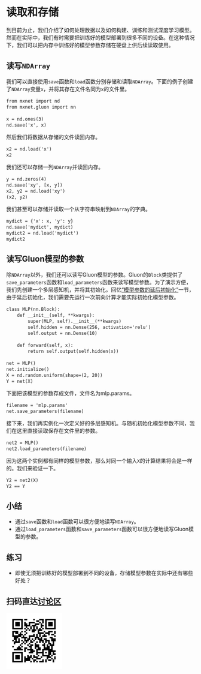 # 读取和存储

到目前为止，我们介绍了如何处理数据以及如何构建、训练和测试深度学习模型。然而在实际中，我们有时需要把训练好的模型部署到很多不同的设备。在这种情况下，我们可以把内存中训练好的模型参数存储在硬盘上供后续读取使用。


## 读写`NDArray`

我们可以直接使用`save`函数和`load`函数分别存储和读取`NDArray`。下面的例子创建了`NDArray`变量`x`，并将其存在文件名同为`x`的文件里。

```{.python .input}
from mxnet import nd
from mxnet.gluon import nn

x = nd.ones(3)
nd.save('x', x)
```

然后我们将数据从存储的文件读回内存。

```{.python .input}
x2 = nd.load('x')
x2
```

我们还可以存储一列`NDArray`并读回内存。

```{.python .input  n=2}
y = nd.zeros(4)
nd.save('xy', [x, y])
x2, y2 = nd.load('xy')
(x2, y2)
```

我们甚至可以存储并读取一个从字符串映射到`NDArray`的字典。

```{.python .input  n=4}
mydict = {'x': x, 'y': y}
nd.save('mydict', mydict)
mydict2 = nd.load('mydict')
mydict2
```

## 读写Gluon模型的参数

除`NDArray`以外，我们还可以读写Gluon模型的参数。Gluon的`Block`类提供了`save_parameters`函数和`load_parameters`函数来读写模型参数。为了演示方便，我们先创建一个多层感知机，并将其初始化。回忆[“模型参数的延后初始化”](deferred-init.html)一节，由于延后初始化，我们需要先运行一次前向计算才能实际初始化模型参数。

```{.python .input  n=6}
class MLP(nn.Block):
    def __init__(self, **kwargs):
        super(MLP, self).__init__(**kwargs)
        self.hidden = nn.Dense(256, activation='relu')
        self.output = nn.Dense(10)

    def forward(self, x):
        return self.output(self.hidden(x))

net = MLP()
net.initialize()
X = nd.random.uniform(shape=(2, 20))
Y = net(X)
```

下面把该模型的参数存成文件，文件名为mlp.params。

```{.python .input}
filename = 'mlp.params'
net.save_parameters(filename)
```

接下来，我们再实例化一次定义好的多层感知机。与随机初始化模型参数不同，我们在这里直接读取保存在文件里的参数。

```{.python .input  n=8}
net2 = MLP()
net2.load_parameters(filename)
```

因为这两个实例都有同样的模型参数，那么对同一个输入`X`的计算结果将会是一样的。我们来验证一下。

```{.python .input}
Y2 = net2(X)
Y2 == Y
```

## 小结

* 通过`save`函数和`load`函数可以很方便地读写`NDArray`。
* 通过`load_parameters`函数和`save_parameters`函数可以很方便地读写Gluon模型的参数。

## 练习

* 即使无须把训练好的模型部署到不同的设备，存储模型参数在实际中还有哪些好处？



## 扫码直达[讨论区](https://discuss.gluon.ai/t/topic/1255)

![](../img/qr_read-write.svg)
